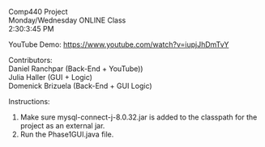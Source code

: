 Comp440 Project   
Monday/Wednesday ONLINE Class  
2:30:3:45 PM  

YouTube Demo: https://www.youtube.com/watch?v=iupjJhDmTvY  

Contributors:  
Daniel Ranchpar (Back-End + YouTube))   
Julia Haller  (GUI + Logic)  
Domenick Brizuela (Back-End + GUI Logic)  

Instructions:  
1. Make sure mysql-connect-j-8.0.32.jar is added to the classpath for the project as an external jar.  
2. Run the Phase1GUI.java file.      

